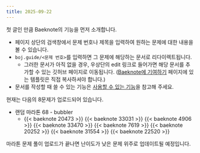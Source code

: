 ```yaml
---
title: 2025-09-22
---
```


첫 글인 만큼 Baeknote의 기능을 먼저 소개합니다.

<!-- more -->

* 페이지 상단의 검색창에서 문제 번호나 제목을 입력하여 원하는 문제에 대한 내용을 볼 수 있습니다.
* `boj.guide/<문제 번호>`를 입력하면 그 문제에 해당하는 문서로 리다이렉트됩니다.
  * 그러한 문서가 아직 없을 경우, 우상단의 edit 링크로 들어가면 해당 문서를 추가할 수 있는 깃허브 페이지로 이동됩니다. ([Baeknote에 기여하기](/docs/contribute/) 페이지에 있는 템플릿은 직접 복사하셔야 합니다.)
* 문서를 작성할 때 쓸 수 있는 기능은 [사용할 수 있는 기능](/docs/guide/)을 참고해 주세요.

현재는 다음의 8문제가 업로드되어 있습니다.

* 랜덤 마라톤 68 - bubbler
  * {{< baeknote 20473 >}} {{< baeknote 33031 >}} {{< baeknote 4906 >}} {{< baeknote 33470 >}} {{< baeknote 7619 >}} {{< baeknote 20252 >}} {{< baeknote 31554 >}} {{< baeknote 22520 >}}

마라톤 문제 풀이 업로드가 끝나면 난이도가 낮은 문제 위주로 업데이트될 예정입니다.
